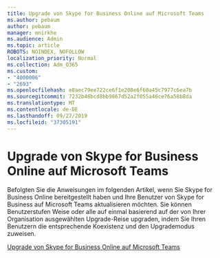 ```yaml
---
title: Upgrade von Skype for Business Online auf Microsoft Teams
ms.author: pebaum
author: pebaum
manager: mnirkhe
ms.audience: Admin
ms.topic: article
ROBOTS: NOINDEX, NOFOLLOW
localization_priority: Normal
ms.collection: Adm_O365
ms.custom:
- "4000006"
- "2693"
ms.openlocfilehash: e8aec79ee722ce6f1e208e6f60a45c7977c6ea7b
ms.sourcegitcommit: 7232b48bcd8bb9867d52a2f055a46ce76a58b8da
ms.translationtype: MT
ms.contentlocale: de-DE
ms.lasthandoff: 09/27/2019
ms.locfileid: "37305191"
---
```

# <a name="upgrade-from-skype-for-business-online-to-teams"></a>Upgrade von Skype for Business Online auf Microsoft Teams  

Befolgten Sie die Anweisungen im folgenden Artikel, wenn Sie Skype for Business Online bereitgestellt haben und Ihre Benutzer von Skype for Business auf Microsoft Teams aktualisieren möchten. Sie können Benutzerstufen Weise oder alle auf einmal basierend auf der von Ihrer Organisation ausgewählten Upgrade-Reise upgraden, indem Sie Ihren Benutzern die entsprechende Koexistenz und den Upgrademodus zuweisen.

[Upgrade von Skype for Business Online auf Microsoft Teams](https://docs.microsoft.com/MicrosoftTeams/upgrade-to-teams-execute-skypeforbusinessonline) 